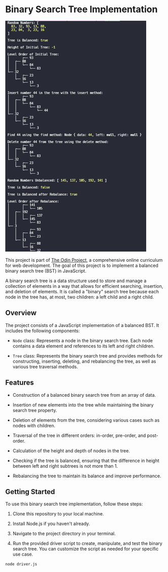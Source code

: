 # Binary Search Tree Implementation

![Output](./assets/binarysearchtree.png)

This project is part of [The Odin Project](https://www.theodinproject.com/), a comprehensive online curriculum for web development. The goal of this project is to implement a balanced binary search tree (BST) in JavaScript.

A binary search tree is a data structure used to store and manage a collection of elements in a way that allows for efficient searching, insertion, and deletion of elements. It is called a "binary" search tree because each node in the tree has, at most, two children: a left child and a right child.

## Overview

The project consists of a JavaScript implementation of a balanced BST. It includes the following components:

- `Node` class: Represents a node in the binary search tree. Each node contains a data element and references to its left and right children.

- `Tree` class: Represents the binary search tree and provides methods for constructing, inserting, deleting, and rebalancing the tree, as well as various tree traversal methods.

## Features

- Construction of a balanced binary search tree from an array of data.

- Insertion of new elements into the tree while maintaining the binary search tree property.

- Deletion of elements from the tree, considering various cases such as nodes with children.

- Traversal of the tree in different orders: in-order, pre-order, and post-order.

- Calculation of the height and depth of nodes in the tree.

- Checking if the tree is balanced, ensuring that the difference in height between left and right subtrees is not more than 1.

- Rebalancing the tree to maintain its balance and improve performance.

## Getting Started

To use this binary search tree implementation, follow these steps:

1. Clone this repository to your local machine.

2. Install Node.js if you haven't already.

3. Navigate to the project directory in your terminal.

4. Run the provided driver script to create, manipulate, and test the binary search tree. You can customize the script as needed for your specific use case.

```shell
node driver.js
